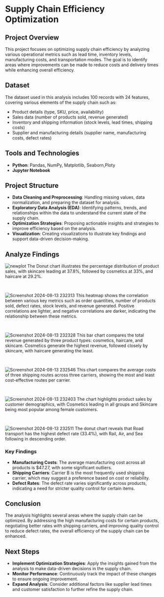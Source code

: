 # Supply Chain Efficiency Optimization

## Project Overview
This project focuses on optimizing supply chain efficiency by analyzing various operational metrics such as lead time, inventory levels, manufacturing costs, and transportation modes. The goal is to identify areas where improvements can be made to reduce costs and delivery times while enhancing overall efficiency.


## Dataset
The dataset used in this analysis includes 100 records with 24 features, covering various elements of the supply chain such as:
- Product details (type, SKU, price, availability)
- Sales data (number of products sold, revenue generated)
- Inventory and shipping information (stock levels, lead times, shipping costs)
- Supplier and manufacturing details (supplier name, manufacturing costs, defect rates)


## Tools and Technologies

- **Python**: Pandas, NumPy, Matplotlib, Seaborn,Ploty
- **Jupyter Notebook**
  
## Project Structure

- **Data Cleaning and Preprocessing**: Handling missing values, data normalization, and preparing the dataset for analysis.
- **Exploratory Data Analysis (EDA)**: Identifying patterns, trends, and relationships within the data to understand the current state of the supply chain.
- **Optimization Strategies**: Proposing actionable insights and strategies to improve efficiency based on the analysis.
- **Visualization**: Creating visualizations to illustrate key findings and support data-driven decision-making.

## Analyze Findings

![newplot](https://github.com/user-attachments/assets/8293e319-a482-4dc9-b114-714846d6ff81)
The Donut chart illustrates the percentage distribution of product sales, with skincare leading at 37.8%, followed by cosmetics at 33%, and haircare at 29.2%.

<br>

![Screenshot 2024-08-13 232313](https://github.com/user-attachments/assets/4d262f7f-5ac6-46ee-9dfa-2a60e68a740a)
This heatmap shows the correlation between various key metrics such as order quantities, number of products sold, defect rates, stock levels, and revenue generated. Positive correlations are lighter, and negative correlations are darker, indicating the relationship between these metrics.

<br>

![Screenshot 2024-08-13 232328](https://github.com/user-attachments/assets/6c3fc643-3bfb-45fb-bb00-521b007bfe45)
This bar chart compares the total revenue generated by three product types: cosmetics, haircare, and skincare. Cosmetics generate the highest revenue, followed closely by skincare, with haircare generating the least.

<br>

![Screenshot 2024-08-13 232546](https://github.com/user-attachments/assets/08e69ec3-7885-4dfd-9d00-e76f3962d7e4)
This chart compares the average costs of three shipping routes across three carriers, showing the most and least cost-effective routes per carrier.

<br>

![Screenshot 2024-08-13 232403](https://github.com/user-attachments/assets/d1ebf5ad-2c22-488b-b313-92fb10e34975)
The chart highlights product sales by customer demographics, with Cosmetics leading in all groups and Skincare being most popular among female customers.

<br>

 ![Screenshot 2024-08-13 232511](https://github.com/user-attachments/assets/38fcc930-e3ee-4fa9-9bed-843a7241d2f1)
The donut chart reveals that Road transport has the highest defect rate (33.4%), with Rail, Air, and Sea following in descending order.


### Key Findings
- **Manufacturing Costs**: The average manufacturing cost across all products is $47.27, with some significant outliers.
- **Shipping Carriers**: Carrier B is the most frequently used shipping carrier, which may suggest a preference based on cost or reliability.
- **Defect Rates**: The defect rate varies significantly across products, indicating a need for stricter quality control for certain items.

## Conclusion
The analysis highlights several areas where the supply chain can be optimized. By addressing the high manufacturing costs for certain products, negotiating better rates with shipping carriers, and improving quality control to reduce defect rates, the overall efficiency of the supply chain can be enhanced.

## Next Steps
- **Implement Optimization Strategies**: Apply the insights gained from the analysis to make data-driven decisions in the supply chain.
- **Monitor Performance**: Continuously track the impact of these changes to ensure ongoing improvement.
- **Expand Analysis**: Consider additional factors like supplier lead times and customer satisfaction to further refine the supply chain.


